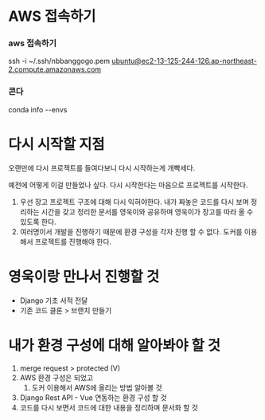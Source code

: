 # AWS 접속하기



### aws 접속하기

ssh -i ~/.ssh/nbbanggogo.pem ubuntu@ec2-13-125-244-126.ap-northeast-2.compute.amazonaws.com



### 콘다

conda info --envs



# 다시 시작할 지점

오랜만에 다시 프로젝트를 들여다보니 다시 시작하는게 개빡세다.

예전에 어떻게 이걸 만들었나 싶다. 다시 시작한다는 마음으로 프로젝트를 시작한다.



1. 우선 장고 프로젝트 구조에 대해 다시 익혀야한다. 내가 짜놓은 코드를 다시 보며 정리하는 시간을 갖고 정리한 문서를 영욱이와 공유하며 영욱이가 장고를 따라 올 수 있도록 한다.
2. 여러명이서 개발을 진행하기 때문에 환경 구성을 각자 진행 할 수 없다. 도커를 이용해서 프로젝트를 진행해야 한다.



# 영욱이랑 만나서 진행할 것

- Django 기초 서적 전달
- 기존 코드 클론 > 브랜치 만들기



# 내가 환경 구성에 대해 알아봐야 할 것

1. merge request > protected (V)
2. AWS 환경 구성은 되었고
   1. 도커 이용해서 AWS에 올리는 방법 알아볼 것
3. Django Rest API - Vue 연동하는 환경 구성 할 것
4. 코드를 다시 보면서 코드에 대한 내용을 정리하며 문서화 할 것

